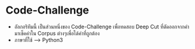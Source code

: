# Code-Challenge

- อัลกอริทึมนี้ เป็นส่วนหนึ่งของ Code-Challenge เพื่อทดสอบ Deep Cut ที่ตัดออกจากคำ มาเช็คคำใน Corpus ต่างๆเพื่อได้คำที่ถูกต้อง
- ภาษาที่ใช้ --> Python3
